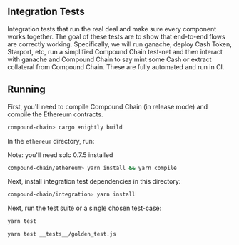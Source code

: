 
## Integration Tests

Integration tests that run the real deal and make sure every component works together. The goal of these tests are to show that end-to-end flows are correctly working. Specifically, we will run ganache, deploy Cash Token, Starport, etc, run a simplified Compound Chain test-net and then interact with ganache and Compound Chain to say mint some Cash or extract collateral from Compound Chain. These are fully automated and run in CI.

## Running

First, you'll need to compile Compound Chain (in release mode) and compile the Ethereum contracts.

```sh
compound-chain> cargo +nightly build
```

In the `ethereum` directory, run:

Note: you'll need solc 0.7.5 installed

```sh
compound-chain/ethereum> yarn install && yarn compile
```

Next, install integration test dependencies in this directory:

```sh
compound-chain/integration> yarn install
```

Next, run the test suite or a single chosen test-case:

```sh
yarn test
```

```sh
yarn test __tests__/golden_test.js
```
